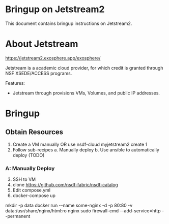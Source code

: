 # Bringup on Jetstream2

This document contains bringup instructions on Jetstream2.


# About Jetstream

https://jetstream2.exosphere.app/exosphere/

Jetstream is a academic cloud provider, for which credit is granted through NSF XSEDE/ACCESS programs.

Features:
 * Jetstream through provisions VMs, Volumes, and public IP addresses.


# Bringup

## Obtain Resources

1. Create a VM manually OR use nsdf-cloud myjetstream2 create 1
2. Follow sub-recipes
    a. Manually deploy
    b. Use ansible to automatically deploy (TODO)

### A: Manually Deploy

3. SSH to VM
4. clone https://github.com/nsdf-fabric/nsdf-catalog
5. Edit compose.yml 
6. docker-compose up



mkdir -p data
docker run --name some-nginx -d -p 80:80 -v data:/usr/share/nginx/html:ro nginx
sudo firewall-cmd --add-service=http --permanent
